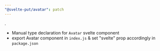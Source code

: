 ```yaml
---
"@svelte-put/avatar": patch
---
```


.

- Manual type declaration for `Avatar` svelte component
- export Avatar component in `index.js` & set "svelte" prop accordingly in `package.json`
